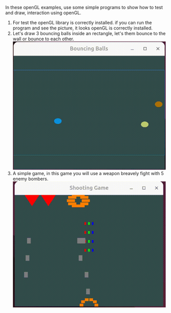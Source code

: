 In these openGL examples,  use some simple programs to show how to test and draw, interaction using openGL.

1. For test the openGL library is correctly installed. if you can run the program and see the picture, it looks openGL is correctly installed.
2. Let's draw 3 bouncing balls inside an rectangle, let's them bounce to the wall or bounce to each other.
  ![Bouncing balls GIF](bouncing_ball/bouncing_balls.gif)
3. A simple game, in this game you will use a weapon breavely fight with 5 enemy bombers.
  ![Shooting game GIF](shooting_game/shooting_game.gif)




